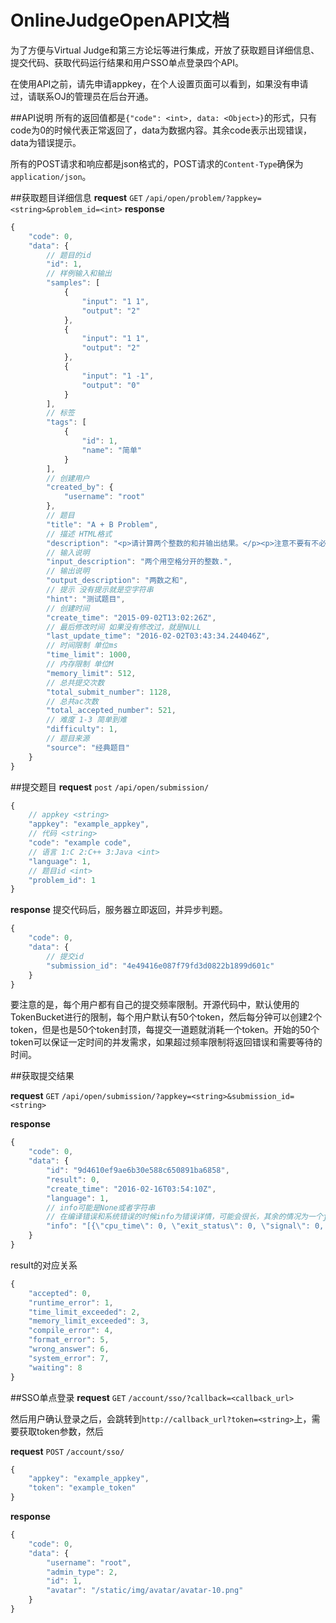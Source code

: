 # OnlineJudgeOpenAPI文档

为了方便与Virtual Judge和第三方论坛等进行集成，开放了获取题目详细信息、提交代码、获取代码运行结果和用户SSO单点登录四个API。

在使用API之前，请先申请appkey，在个人设置页面可以看到，如果没有申请过，请联系OJ的管理员在后台开通。

##API说明
所有的返回值都是`{"code": <int>, data: <Object>}`的形式，只有code为0的时候代表正常返回了，data为数据内容。其余code表示出现错误，data为错误提示。

所有的POST请求和响应都是json格式的，POST请求的`Content-Type`确保为`application/json`。

##获取题目详细信息
**request** `GET` `/api/open/problem/?appkey=<string>&problem_id=<int>`
**response**

```js
{
    "code": 0,
    "data": {
        // 题目的id
        "id": 1,
        // 样例输入和输出
        "samples": [
            {
                "input": "1 1",
                "output": "2"
            },
            {
                "input": "1 1",
                "output": "2"
            },
            {
                "input": "1 -1",
                "output": "0"
            }
        ],
        // 标签
        "tags": [
            {
                "id": 1,
                "name": "简单"
            }
        ],
        // 创建用户
        "created_by": {
            "username": "root"
        },
        // 题目
        "title": "A + B Problem",
        // 描述 HTML格式
        "description": "<p>请计算两个整数的和并输出结果。</p><p>注意不要有不必要的输出，比如&quot;请输入 a 和 b 的值: &quot;，示例代码见隐藏部分。</p>",
        // 输入说明
        "input_description": "两个用空格分开的整数.",
        // 输出说明
        "output_description": "两数之和",
        // 提示 没有提示就是空字符串
        "hint": "测试题目",
        // 创建时间
        "create_time": "2015-09-02T13:02:26Z",
        // 最后修改时间 如果没有修改过，就是NULL
        "last_update_time": "2016-02-02T03:43:34.244046Z",
        // 时间限制 单位ms
        "time_limit": 1000,
        // 内存限制 单位M
        "memory_limit": 512,
        // 总共提交次数
        "total_submit_number": 1128,
        // 总共ac次数
        "total_accepted_number": 521,
        // 难度 1-3 简单到难
        "difficulty": 1,
        // 题目来源
        "source": "经典题目"
    }
}
```

##提交题目
**request** `post` `/api/open/submission/`

```js
{
    // appkey <string>
    "appkey": "example_appkey", 
    // 代码 <string>
    "code": "example code",
    // 语言 1:C 2:C++ 3:Java <int>
    "language": 1,
    // 题目id <int>
    "problem_id": 1
}
```

**response**
提交代码后，服务器立即返回，并异步判题。

```js
{
    "code": 0,
    "data": {
        // 提交id
        "submission_id": "4e49416e087f79fd3d0822b1899d601c"
    }
}
```

要注意的是，每个用户都有自己的提交频率限制。开源代码中，默认使用的TokenBucket进行的限制，每个用户默认有50个token，然后每分钟可以创建2个token，但是也是50个token封顶，每提交一道题就消耗一个token。开始的50个token可以保证一定时间的并发需求，如果超过频率限制将返回错误和需要等待的时间。

##获取提交结果

**request** `GET` `/api/open/submission/?appkey=<string>&submission_id=<string>`

**response**

```js
{
    "code": 0,
    "data": {
        "id": "9d4610ef9ae6b30e588c650891ba6858",
        "result": 0,
        "create_time": "2016-02-16T03:54:10Z",
        "language": 1,
        // info可能是None或者字符串
        // 在编译错误和系统错误的时候info为错误详情，可能会很长，其余的情况为一个json字符串
        "info": "[{\"cpu_time\": 0, \"exit_status\": 0, \"signal\": 0, \"output_md5\": \"33d6548e48d4318ceb0e3916a79afc84\", \"flag\": 0, \"result\": 0, \"memory\": 7602176, \"real_time\": 4}, {\"cpu_time\": 0, \"exit_status\": 0, \"signal\": 0, \"output_md5\": \"e4da3b7fbbce2345d7772b0674a318d5\", \"flag\": 0, \"result\": 0, \"memory\": 7602176, \"real_time\": 2}]"
    }
}
```

result的对应关系

```js
{
    "accepted": 0,
    "runtime_error": 1,
    "time_limit_exceeded": 2,
    "memory_limit_exceeded": 3,
    "compile_error": 4,
    "format_error": 5,
    "wrong_answer": 6,
    "system_error": 7,
    "waiting": 8
}
```

##SSO单点登录
**request** `GET` `/account/sso/?callback=<callback_url>`

然后用户确认登录之后，会跳转到`http://callback_url?token=<string>`上，需要获取token参数，然后

**request** `POST` `/account/sso/`

```js
{
    "appkey": "example_appkey",
    "token": "example_token"
}
```

**response**

```js
{
    "code": 0,
    "data": {
        "username": "root",
        "admin_type": 2,
        "id": 1,
        "avatar": "/static/img/avatar/avatar-10.png"
    }
}
```


